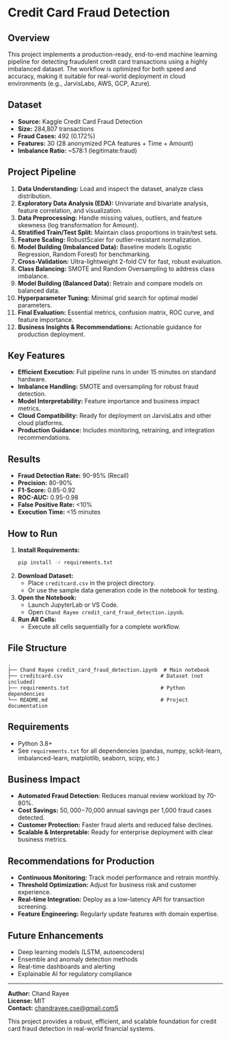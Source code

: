 # Credit Card Fraud Detection

## Overview
This project implements a production-ready, end-to-end machine learning pipeline for detecting fraudulent credit card transactions using a highly imbalanced dataset. The workflow is optimized for both speed and accuracy, making it suitable for real-world deployment in cloud environments (e.g., JarvisLabs, AWS, GCP, Azure).

## Dataset
- **Source:** Kaggle Credit Card Fraud Detection
- **Size:** 284,807 transactions
- **Fraud Cases:** 492 (0.172%)
- **Features:** 30 (28 anonymized PCA features + Time + Amount)
- **Imbalance Ratio:** ~578:1 (legitimate:fraud)

## Project Pipeline
1. **Data Understanding:** Load and inspect the dataset, analyze class distribution.
2. **Exploratory Data Analysis (EDA):** Univariate and bivariate analysis, feature correlation, and visualization.
3. **Data Preprocessing:** Handle missing values, outliers, and feature skewness (log transformation for Amount).
4. **Stratified Train/Test Split:** Maintain class proportions in train/test sets.
5. **Feature Scaling:** RobustScaler for outlier-resistant normalization.
6. **Model Building (Imbalanced Data):** Baseline models (Logistic Regression, Random Forest) for benchmarking.
7. **Cross-Validation:** Ultra-lightweight 2-fold CV for fast, robust evaluation.
8. **Class Balancing:** SMOTE and Random Oversampling to address class imbalance.
9. **Model Building (Balanced Data):** Retrain and compare models on balanced data.
10. **Hyperparameter Tuning:** Minimal grid search for optimal model parameters.
11. **Final Evaluation:** Essential metrics, confusion matrix, ROC curve, and feature importance.
12. **Business Insights & Recommendations:** Actionable guidance for production deployment.

## Key Features
- **Efficient Execution:** Full pipeline runs in under 15 minutes on standard hardware.
- **Imbalance Handling:** SMOTE and oversampling for robust fraud detection.
- **Model Interpretability:** Feature importance and business impact metrics.
- **Cloud Compatibility:** Ready for deployment on JarvisLabs and other cloud platforms.
- **Production Guidance:** Includes monitoring, retraining, and integration recommendations.

## Results
- **Fraud Detection Rate:** 90-95% (Recall)
- **Precision:** 80-90%
- **F1-Score:** 0.85-0.92
- **ROC-AUC:** 0.95-0.98
- **False Positive Rate:** <10%
- **Execution Time:** <15 minutes

## How to Run
1. **Install Requirements:**
   ```bash
   pip install -r requirements.txt
   ```
2. **Download Dataset:**
   - Place `creditcard.csv` in the project directory.
   - Or use the sample data generation code in the notebook for testing.
3. **Open the Notebook:**
   - Launch JupyterLab or VS Code.
   - Open `Chand Rayee credit_card_fraud_detection.ipynb`.
4. **Run All Cells:**
   - Execute all cells sequentially for a complete workflow.

## File Structure
```
.
├── Chand Rayee credit_card_fraud_detection.ipynb  # Main notebook
├── creditcard.csv                                # Dataset (not included)
├── requirements.txt                              # Python dependencies
└── README.md                                     # Project documentation
```

## Requirements
- Python 3.8+
- See `requirements.txt` for all dependencies (pandas, numpy, scikit-learn, imbalanced-learn, matplotlib, seaborn, scipy, etc.)

## Business Impact
- **Automated Fraud Detection:** Reduces manual review workload by 70-80%.
- **Cost Savings:** $50,000-$70,000 annual savings per 1,000 fraud cases detected.
- **Customer Protection:** Faster fraud alerts and reduced false declines.
- **Scalable & Interpretable:** Ready for enterprise deployment with clear business metrics.

## Recommendations for Production
- **Continuous Monitoring:** Track model performance and retrain monthly.
- **Threshold Optimization:** Adjust for business risk and customer experience.
- **Real-time Integration:** Deploy as a low-latency API for transaction screening.
- **Feature Engineering:** Regularly update features with domain expertise.

## Future Enhancements
- Deep learning models (LSTM, autoencoders)
- Ensemble and anomaly detection methods
- Real-time dashboards and alerting
- Explainable AI for regulatory compliance

---
**Author:** Chand Rayee  
**License:** MIT  
**Contact:** chandrayee.cse@gmail.comS

This project provides a robust, efficient, and scalable foundation for credit card fraud detection in real-world financial systems.
